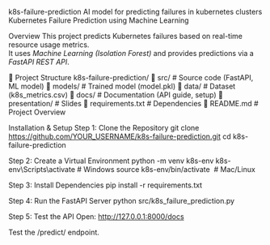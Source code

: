  k8s-failure-prediction
AI model for predicting failures in kubernetes clusters
 Kubernetes Failure Prediction using Machine Learning

 Overview
This project predicts Kubernetes failures based on real-time resource usage metrics.  
It uses *Machine Learning (Isolation Forest)* and provides predictions via a *FastAPI REST API*.

 📂 Project Structure
 k8s-failure-prediction/ 📁 src/ # Source code (FastAPI, ML model) 📁 models/ # Trained model (model.pkl) 📁 data/ # Dataset (k8s_metrics.csv) 📁 docs/ # Documentation (API guide, setup) 📁 presentation/ # Slides  📄 requirements.txt # Dependencies 📄 README.md # Project Overview

Installation & Setup
Step 1: Clone the Repository
git clone https://github.com/YOUR_USERNAME/k8s-failure-prediction.git
cd k8s-failure-prediction 

Step 2: Create a Virtual Environment
python -m venv k8s-env
k8s-env\Scripts\activate  # Windows
source k8s-env/bin/activate  # Mac/Linux

Step 3: Install Dependencies
pip install -r requirements.txt

Step 4: Run the FastAPI Server
python src/k8s_failure_prediction.py

Step 5: Test the API
Open: http://127.0.0.1:8000/docs

Test the /predict/ endpoint.